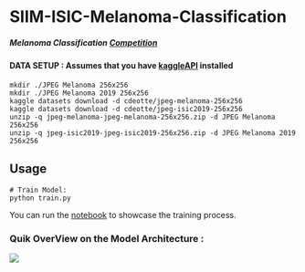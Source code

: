 # SIIM-ISIC-Melanoma-Classification
##### Melanoma Classification [Competition](https://www.kaggle.com/c/siim-isic-melanoma-classification)
#### DATA SETUP : Assumes that you have [kaggleAPI](https://github.com/Kaggle/kaggle-api) installed
```
mkdir ./JPEG Melanoma 256x256
mkdir ./JPEG Melanoma 2019 256x256
kaggle datasets download -d cdeotte/jpeg-melanoma-256x256
kaggle datasets download -d cdeotte/jpeg-isic2019-256x256
unzip -q jpeg-melanoma-jpeg-melanoma-256x256.zip -d JPEG Melanoma 256x256
unzip -q jpeg-isic2019-jpeg-isic2019-256x256.zip -d JPEG Melanoma 2019 256x256
```
## Usage 
```
# Train Model:
python train.py
```
You can run the [notebook](https://github.com/Med-Amine-saighi/SIIM-ISIC-Melanoma-Classification/blob/main/melanoma-pytorch-train-bceloss.ipynb) to showcase the training process.

### Quik OverView on the Model Architecture :
![]([https://github.com/haqishen/SIIM-ISIC-Melanoma-Classification-1st-Place-Solution/blob/master/figure1.png](https://github.com/Med-Amine-saighi/SIIM-ISIC-Melanoma-Classification/blob/main/figures/Model%20Architecure.PNG))
